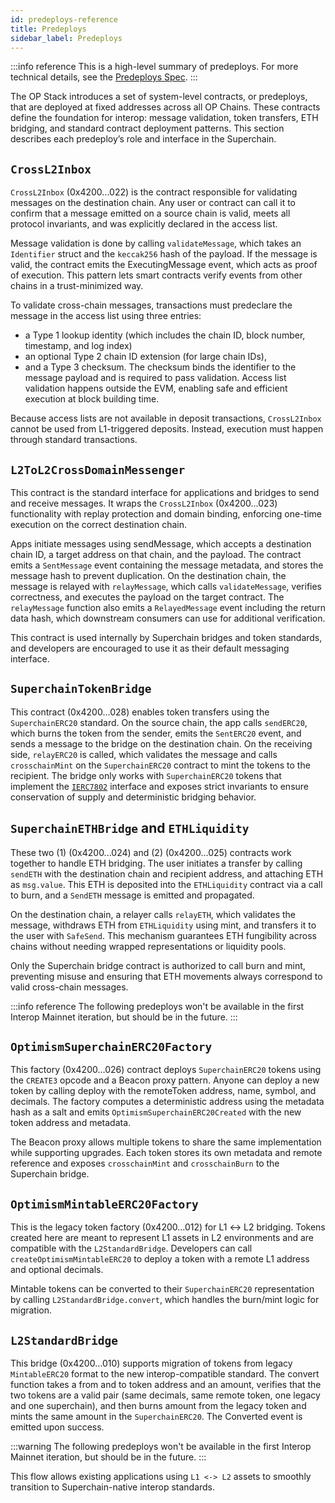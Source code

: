 ```yaml
---
id: predeploys-reference
title: Predeploys
sidebar_label: Predeploys
---
```


:::info reference
This is a high-level summary of predeploys. For more technical details, see the [Predeploys Spec](https://specs.optimism.io/interop/predeploys.html).
:::

The OP Stack introduces a set of system-level contracts, or predeploys, that are deployed at fixed addresses across all OP Chains. These contracts define the foundation for interop: message validation, token transfers, ETH bridging, and standard contract deployment patterns. This section describes each predeploy’s role and interface in the Superchain.

## `CrossL2Inbox`

`CrossL2Inbox` (0x4200...022) is the contract responsible for validating messages on the destination chain. Any user or contract can call it to confirm that a message emitted on a source chain is valid, meets all protocol invariants, and was explicitly declared in the access list.

Message validation is done by calling `validateMessage`, which takes an `Identifier` struct and the `keccak256` hash of the payload. If the message is valid, the contract emits the ExecutingMessage event, which acts as proof of execution. This pattern lets smart contracts verify events from other chains in a trust-minimized way.

To validate cross-chain messages, transactions must predeclare the message in the access list using three entries: 
- a Type 1 lookup identity (which includes the chain ID, block number, timestamp, and log index)
- an optional Type 2 chain ID extension (for large chain IDs),
- and a Type 3 checksum. The checksum binds the identifier to the message payload and is required to pass validation. Access list validation happens outside the EVM, enabling safe and efficient execution at block building time.

Because access lists are not available in deposit transactions, `CrossL2Inbox` cannot be used from L1-triggered deposits. Instead, execution must happen through standard transactions.

## `L2ToL2CrossDomainMessenger`

This contract is the standard interface for applications and bridges to send and receive messages. It wraps the `CrossL2Inbox` (0x4200...023) functionality with replay protection and domain binding, enforcing one-time execution on the correct destination chain.

Apps initiate messages using sendMessage, which accepts a destination chain ID, a target address on that chain, and the payload. The contract emits a `SentMessage` event containing the message metadata, and stores the message hash to prevent duplication. On the destination chain, the message is relayed with `relayMessage`, which calls `validateMessage`, verifies correctness, and executes the payload on the target contract. The `relayMessage` function also emits a `RelayedMessage` event including the return data hash, which downstream consumers can use for additional verification.

This contract is used internally by Superchain bridges and token standards, and developers are encouraged to use it as their default messaging interface.

## `SuperchainTokenBridge`

This contract (0x4200...028) enables token transfers using the `SuperchainERC20` standard. On the source chain, the app calls `sendERC20`, which burns the token from the sender, emits the `SentERC20` event, and sends a message to the bridge on the destination chain. On the receiving side, `relayERC20` is called, which validates the message and calls `crosschainMint` on the `SuperchainERC20` contract to mint the tokens to the recipient. The bridge only works with `SuperchainERC20` tokens that implement the [`IERC7802`](https://eips.ethereum.org/EIPS/eip-7802) interface and exposes strict invariants to ensure conservation of supply and deterministic bridging behavior.

## `SuperchainETHBridge` and `ETHLiquidity`

These two (1) (0x4200...024) and (2) (0x4200...025) contracts work together to handle ETH bridging. The user initiates a transfer by calling `sendETH` with the destination chain and recipient address, and attaching ETH as `msg.value`. This ETH is deposited into the `ETHLiquidity` contract via a call to burn, and a `SendETH` message is emitted and propagated.

On the destination chain, a relayer calls `relayETH`, which validates the message, withdraws ETH from `ETHLiquidity` using mint, and transfers it to the user with `SafeSend`. This mechanism guarantees ETH fungibility across chains without needing wrapped representations or liquidity pools.

Only the Superchain bridge contract is authorized to call burn and mint, preventing misuse and ensuring that ETH movements always correspond to valid cross-chain messages.

:::info reference
The following predeploys won't be available in the first Interop Mainnet iteration, but should be in the future.
:::

## `OptimismSuperchainERC20Factory`

This factory (0x4200...026) contract deploys `SuperchainERC20` tokens using the `CREATE3` opcode and a Beacon proxy pattern. Anyone can deploy a new token by calling deploy with the remoteToken address, name, symbol, and decimals. The factory computes a deterministic address using the metadata hash as a salt and emits `OptimismSuperchainERC20Created` with the new token address and metadata.

The Beacon proxy allows multiple tokens to share the same implementation while supporting upgrades. Each token stores its own metadata and remote reference and exposes `crosschainMint` and `crosschainBurn` to the Superchain bridge.

## `OptimismMintableERC20Factory`

This is the legacy token factory (0x4200...012) for L1 ↔ L2 bridging. Tokens created here are meant to represent L1 assets in L2 environments and are compatible with the `L2StandardBridge`. Developers can call `createOptimismMintableERC20` to deploy a token with a remote L1 address and optional decimals.

Mintable tokens can be converted to their `SuperchainERC20` representation by calling `L2StandardBridge.convert`, which handles the burn/mint logic for migration.

## `L2StandardBridge`

This bridge (0x4200...010) supports migration of tokens from legacy `MintableERC20` format to the new interop-compatible standard. The convert function takes a from and to token address and an amount, verifies that the two tokens are a valid pair (same decimals, same remote token, one legacy and one superchain), and then burns amount from the legacy token and mints the same amount in the `SuperchainERC20`. The Converted event is emitted upon success.

:::warning
The following predeploys won't be available in the first Interop Mainnet iteration, but should be in the future.
:::

This flow allows existing applications using `L1 <-> L2` assets to smoothly transition to Superchain-native interop standards.
